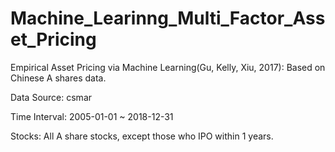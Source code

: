 # Machine_Learinng_Multi_Factor_Asset_Pricing
Empirical Asset Pricing via Machine Learning(Gu, Kelly, Xiu, 2017): Based on Chinese A shares data.

Data Source: csmar

Time Interval: 2005-01-01 ~ 2018-12-31

Stocks: All A share stocks, except those who IPO within 1 years.
